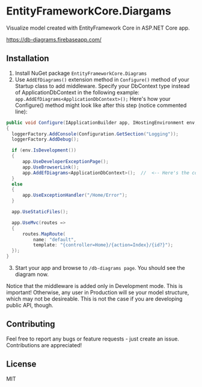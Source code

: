 # EntityFrameworkCore.Diargams

Visualize model created with EntityFramework Core in ASP.NET Core app.

https://db-diagrams.firebaseapp.com/

## Installation

1. Install NuGet package `EntityFrameworkCore.Diagrams`
2. Use `AddEfDiagrams()` extension method in `Configure()` method of your Startup class to add middleware. Specify your DbContext type instead of ApplicationDbContext in the following example: `app.AddEfDiagrams<ApplicationDbContext>();`
Here's how your Configure() method might look like after this step (notice commented line):
  ```cs
public void Configure(IApplicationBuilder app, IHostingEnvironment env, ILoggerFactory loggerFactory)
{
    loggerFactory.AddConsole(Configuration.GetSection("Logging"));
    loggerFactory.AddDebug();

    if (env.IsDevelopment())
    {
        app.UseDeveloperExceptionPage();
        app.UseBrowserLink();
        app.AddEfDiagrams<ApplicationDbContext>();  //  <-- Here's the config for EntityFrameworkCore.Diargams
    }
    else
    {
        app.UseExceptionHandler("/Home/Error");
    }

    app.UseStaticFiles();

    app.UseMvc(routes =>
    {
        routes.MapRoute(
            name: "default",
            template: "{controller=Home}/{action=Index}/{id?}");
    });
}
```
3. Start your app and browse to `/db-diagrams page`. You should see the diagram now.

Notice that the middleware is added only in Development mode. This is important! Otherwise, any user in Production will se your model structure, which may not be desireable. This is not the case if you are developing public API, though.


## Contributing
Feel free to report any bugs or feature requests - just create an issue. Contributions are appreciated!

## License
MIT